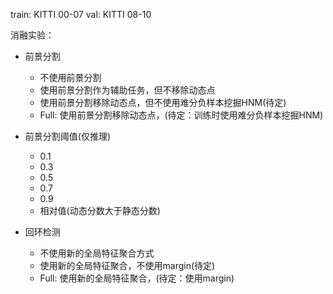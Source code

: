 train: KITTI 00-07
val: KITTI 08-10

消融实验：

- 前景分割
  - 不使用前景分割
  - 使用前景分割作为辅助任务，但不移除动态点
  - 使用前景分割移除动态点，但不使用难分负样本挖掘HNM(待定)
  - Full: 使用前景分割移除动态点，(待定：训练时使用难分负样本挖掘HNM)

- 前景分割阈值(仅推理)
  - 0.1
  - 0.3
  - 0.5
  - 0.7
  - 0.9
  - 相对值(动态分数大于静态分数)

- 回环检测
  - 不使用新的全局特征聚合方式
  - 使用新的全局特征聚合，不使用margin(待定)
  - Full: 使用新的全局特征聚合，(待定：使用margin)
